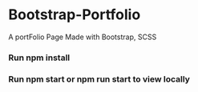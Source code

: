 # Bootstrap-Portfolio
A portFolio Page Made with Bootstrap, SCSS
<h3>Run npm install</h3>
<h3>Run npm start or npm run start to view locally</h3>
